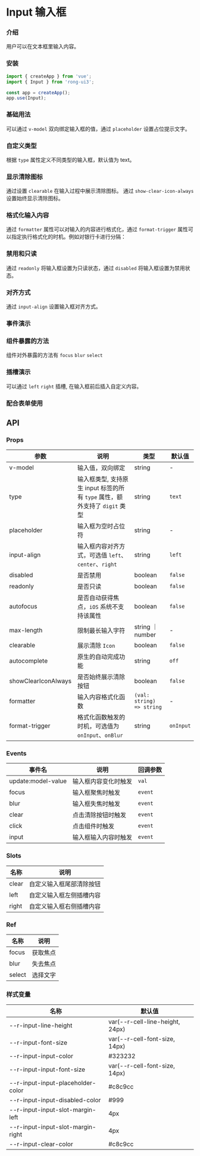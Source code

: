 # Input 输入框


<div class="card">

### 介绍

用户可以在文本框里输入内容。

</div>


<div class="card">

### 安装

``` javascript
import { createApp } from 'vue';
import { Input } from 'rong-ui3';

const app = createApp();
app.use(Input);
```

</div>


<div class="card">

### 基础用法
可以通过 `v-model` 双向绑定输入框的值，通过 `placeholder` 设置占位提示文字。
<script setup>
  import Base from './demo/Base.vue?raw'
</script>
<HljsBlock :code="Base"></HljsBlock>

</div>


<div class="card">

### 自定义类型
根据 `type` 属性定义不同类型的输入框，默认值为 text。
<script setup>
  import CustomType from './demo/CustomType.vue?raw'
</script>
<HljsBlock :code="CustomType"></HljsBlock>

</div>


<div class="card">

### 显示清除图标
通过设置 `clearable` 在输入过程中展示清除图标。
通过 `show-clear-icon-always` 设置始终显示清除图标。
<script setup>
  import Clearable from './demo/Clearable.vue?raw'
</script>
<HljsBlock :code="Clearable"></HljsBlock>

</div>


<div class="card">

### 格式化输入内容
通过 `formatter` 属性可以对输入的内容进行格式化，通过 `format-trigger` 属性可以指定执行格式化的时机。例如对银行卡进行分隔：
<script setup>
  import Formatter from './demo/Formatter.vue?raw'
</script>
<HljsBlock :code="Formatter"></HljsBlock>

</div>



<div class="card">

### 禁用和只读
通过 `readonly` 将输入框设置为只读状态，通过 `disabled` 将输入框设置为禁用状态。
<script setup>
  import Readonly from './demo/Readonly.vue?raw'
</script>
<HljsBlock :code="Readonly"></HljsBlock>

</div>



<div class="card">

### 对齐方式
通过 `input-align` 设置输入框对齐方式。
<script setup>
  import InputAlign from './demo/InputAlign.vue?raw'
</script>
<HljsBlock :code="InputAlign"></HljsBlock>

</div>



<div class="card">

### 事件演示
<script setup>
  import Event from './demo/Event.vue?raw'
</script>
<HljsBlock :code="Event"></HljsBlock>

</div>



<div class="card">

### 组件暴露的方法
组件对外暴露的方法有 `focus` `blur` `select`
<script setup>
  import Method from './demo/Method.vue?raw'
</script>
<HljsBlock :code="Method"></HljsBlock>

</div>



<div class="card">

### 插槽演示
可以通过 `left` `right` 插槽, 在输入框前后插入自定义内容。
<script setup>
  import Slots from './demo/Slots.vue?raw'
</script>
<HljsBlock :code="Slots"></HljsBlock>

</div>


<div class="card">

### 配合表单使用
<script setup>
  import Form from './demo/Form.vue?raw'
</script>
<HljsBlock :code="Form"></HljsBlock>

</div>

## API

<div class="card">

### Props

| 参数                | 说明                                              | 类型                      | 默认值    |
|---------------------|-------------------------------------------------|---------------------------|-----------|
| v-model             | 输入值，双向绑定                                   | string                    | -         |
| type                | 输入框类型, 支持原生 input 标签的所有 `type` 属性，额外支持了 `digit` 类型  | string   | `text`  |
| placeholder         | 输入框为空时占位符                                | string                    | -         |
| input-align         | 输入框内容对齐方式，可选值 `left`、`center`、`right` | string                    | `left`    |
| disabled            | 是否禁用                                          | boolean                   | `false`   |
| readonly            | 是否只读                                          | boolean                   | `false`   |
| autofocus           | 是否自动获得焦点，`iOS` 系统不支持该属性           | boolean                   | `false`   |
| max-length          | 限制最长输入字符                                  | string ｜ number           | -         |
| clearable           | 展示清除 `Icon`                                   | boolean                   | `false`   |
| autocomplete        | 原生的自动完成功能                                | string                    | `off`     |
| showClearIconAlways | 是否始终展示清除按钮                              | boolean                   | `false`   |
| formatter           | 输入内容格式化函数                                | `(val: string) => string` | -         |
| format-trigger      | 格式化函数触发的时机，可选值为 `onInput`、`onBlur`  | string                    | `onInput` |

</div>


<div class="card">

### Events

| 事件名             | 说明                 | 回调参数 |
|--------------------|--------------------|----------|
| update:model-value | 输入框内容变化时触发 | `val`    |
| focus              | 输入框聚焦时触发     | `event`  |
| blur               | 输入框失焦时触发     | `event`  |
| clear              | 点击清除按钮时触发   | `event`  |
| click              | 点击组件时触发       | `event`  |
| input              | 输入框输入内容时触发 | `event`  |

</div>


<div class="card">

### Slots
| 名称  | 说明                     |
|-------|------------------------|
| clear | 自定义输入框尾部清除按钮 |
| left  | 自定义输入框左侧插槽内容 |
| right | 自定义输入框右侧插槽内容 |

</div>

<div class="card">

### Ref
| 名称   | 说明     |
|--------|--------|
| focus  | 获取焦点 |
| blur   | 失去焦点 |
| select | 选择文字 |

</div>



<div class="card">

### 样式变量

| 名称                              | 默认值                          |
|-----------------------------------|---------------------------------|
| --r-input-line-height             | var(--r-cell-line-height, 24px) |
| --r-input-font-size               | var(--r-cell-font-size, 14px)   |
| --r-input-input-color             | #323232                         |
| --r-input-input-font-size         | var(--r-cell-font-size, 14px)   |
| --r-input-input-placeholder-color | #c8c9cc                         |
| --r-input-input-disabled-color    | #999                            |
| --r-input-input-slot-margin-left  | 4px                             |
| --r-input-input-slot-margin-right | 4px                             |
| --r-input-clear-color             | #c8c9cc                         |

</div>